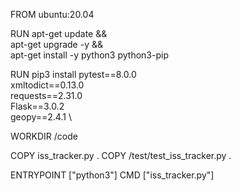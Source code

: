 FROM ubuntu:20.04

RUN apt-get update && \
    apt-get upgrade -y && \
    apt-get install -y python3 python3-pip

RUN pip3 install pytest==8.0.0 \
                 xmltodict==0.13.0 \
                 requests==2.31.0 \
                 Flask==3.0.2 \
                 geopy==2.4.1 \
                 

WORKDIR /code

COPY iss_tracker.py .
COPY /test/test_iss_tracker.py .

ENTRYPOINT ["python3"]
CMD ["iss_tracker.py"]